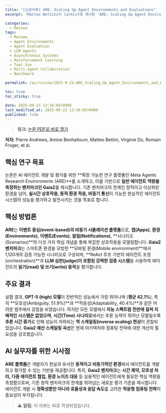 ```yaml
---
title: "[논문리뷰] ARE: Scaling Up Agent Environments and Evaluations"
excerpt: "Matteo Bettini이 [arXiv]에 게시한 'ARE: Scaling Up Agent Environments and Evaluations' 논문에 대한 자세한 리뷰입니다."

categories:
  - Review
tags:
  - Review
  - Agent Environments
  - Agent Evaluation
  - LLM Agents
  - Asynchronous Systems
  - Reinforcement Learning
  - Tool Use
  - Multi-agent Collaboration
  - Benchmark

permalink: /ai/review/2025-9-23-ARE_Scaling_Up_Agent_Environments_and_Evaluations/

toc: true
toc_sticky: true

date: 2025-09-23 13:36:03+0900
last_modified_at: 2025-09-23 13:36:03+0900
published: true
---
```

> **링크:** [논문 PDF로 바로 열기](https://arxiv.org/abs/2509.17158)

**저자:** Pierre Andrews, Amine Benhalloum, Matteo Bettini, Virginie Do, Romain Froger, et al.



## 핵심 연구 목표
논문은 AI 에이전트 개발 및 평가를 위한 **확장 가능한 연구 플랫폼인 Meta Agents Research Environments (ARE)**를 소개하고, 이를 기반으로 **일반 에이전트 역량을 측정하는 벤치마크인 Gaia2**를 제시합니다. 기존 벤치마크의 한계인 정적이고 이상화된 환경을 넘어, **실시간 상호작용, 동적 환경 적응, 비동기 통신**이 가능한 현실적인 에이전트 시스템의 성능을 평가하고 발전시키는 것을 목표로 합니다.

## 핵심 방법론
**ARE**는 **이벤트 중심(event-based)의 비동기 시뮬레이션 플랫폼**으로, **앱(Apps)**, **환경(Environments)**, **이벤트(Events)**, **알림(Notifications)**, **시나리오(Scenarios)**의 다섯 가지 핵심 개념을 통해 복잡한 상호작용을 모델링합니다. **Gaia2 벤치마크**는 스마트폰 환경을 모방한 **모바일 환경(Mobile environment)**에서 1,120개의 검증 가능한 시나리오로 구성되며, **ReAct 루프 기반의 에이전트 조정(orchestration)**과 **LLM 심판(judge)이 포함된 강력한 검증 시스템**을 사용하여 에이전트의 **읽기(read) 및 쓰기(write) 동작**을 평가합니다.

## 주요 결과
실험 결과, **GPT-5 (high) 모델**이 전반적인 성능에서 가장 뛰어나며 (**평균 42.1%**), 특히 **모호성(Ambiguity, 51.9%)**과 **적응성(Adaptability, 40.4%)**과 같은 어려운 범주에서 강점을 보였습니다. 하지만 모든 모델에서 **지능 스펙트럼 전반에 걸쳐 지배적인 시스템은 없었으며**, **시간(Time) 시나리오**에서는 추론 능력이 뛰어난 모델일수록 **추론 시간 증가**로 인해 성능이 저하되는 **역 스케일링(inverse scaling) 현상**이 관찰되었습니다. **Gaia2 예산 스케일링 곡선**은 현재 아키텍처와 컴퓨팅 전략에 대한 개선의 필요성을 강조했습니다.

## AI 실무자를 위한 시사점
**ARE 플랫폼**은 개발자가 현실과 유사한 **동적이고 비동기적인 환경**에서 에이전트를 개발하고 평가할 수 있는 기반을 제공합니다. 특히, **Gaia2 벤치마크**는 **시간 제약, 모호성 처리, 다중 에이전트 협업, 환경 노이즈 대응** 등 실용적인 에이전트에게 필요한 핵심 역량을 측정함으로써, 기존 정적 벤치마크의 한계를 뛰어넘는 새로운 평가 기준을 제시합니다. 에이전트 개발 시 **정확성뿐만 아니라 효율성과 응답 속도**를 고려한 **적응형 컴퓨팅 전략**의 중요성이 부각됩니다.

> ⚠️ **알림:** 이 리뷰는 AI로 작성되었습니다.